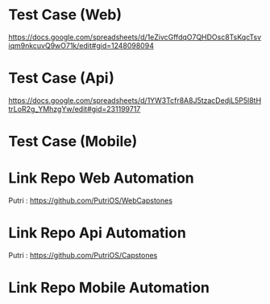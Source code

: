 

# Test Case (Web)

https://docs.google.com/spreadsheets/d/1eZivcGffdqO7QHDOsc8TsKqcTsviqm9nkcuvQ9wO71k/edit#gid=1248098094 

# Test Case (Api)

https://docs.google.com/spreadsheets/d/1YW3Tcfr8A8J5tzacDedjL5P5l8tHtrLoR2g_YMhzgYw/edit#gid=231199717 

# Test Case (Mobile)


# Link Repo Web Automation

Putri : https://github.com/PutriOS/WebCapstones 

# Link Repo Api Automation

Putri : https://github.com/PutriOS/Capstones

# Link Repo Mobile Automation

